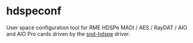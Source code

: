 # hdspeconf
User space configuration tool for RME HDSPe MADI / AES / RayDAT / AIO and AIO Pro cards driven by the [snd-hdspe](PhilippeBekaert/snd-hdspe) driver.
